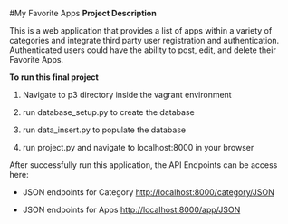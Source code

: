 #My Favorite Apps
**Project Description**This is a web application that provides a list of apps within a variety of categories and integrate third party user registration and authentication. Authenticated users could have the ability to post, edit, and delete their Favorite Apps.

**To run this final project**

1. Navigate to p3 directory inside the vagrant environment

2. run database_setup.py to create the database

3. run data_insert.py to populate the database

4. run project.py and navigate to localhost:8000 in your browser

After successfully run this application, the API Endpoints can be access here:

* JSON endpoints for Category <http://localhost:8000/category/JSON>

* JSON endpoints for Apps <http://localhost:8000/app/JSON>